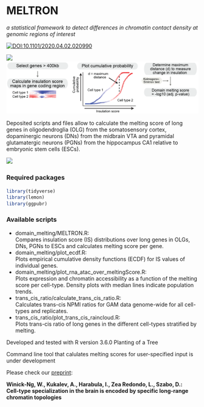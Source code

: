 # MELTRON 

_a statistical framework to detect differences in chromatin contact density at genomic regions of interest_

[![DOI:10.1101/2020.04.02.020990](http://img.shields.io/badge/DOI-10.1101/2020.04.02.020990-B31B1B.svg)](https://www.biorxiv.org/content/10.1101/2020.04.02.020990v1)

<img src="data/IS_gif.gif" width="400">

<img src="./data/meltron_pipeline.png" width="900">

Deposited scripts and files allow to calculate the melting score of long genes in oligodendroglia (OLG) from the somatosensory cortex, dopaminergic neurons (DNs) from the midbrain VTA and pyramidal glutamatergic neurons (PGNs) from the hippocampus CA1 relative to embryonic stem cells (ESCs).

<img src="./data/melting_examples.png" width="900">

### Required packages
```r
library(tidyverse)
library(lemon)
library(ggpubr)
```

### Available scripts
- domain_melting/MELTRON.R:   
   Compares insulation score (IS) distributions over long genes in OLGs, DNs, PGNs to ESCs and calculates melting score per gene.   
- domain_melting/plot_ecdf.R:  
   Plots empirical cumulative density functions (ECDF) for IS values of individual genes.   
- domain_melting/plot_rna_atac_over_meltingScore.R:  
   Plots expression and chromatin accessibility as a function of the melting score per cell-type. Density plots with median lines indicate population trends.   
- trans_cis_ratio/calculate_trans_cis_ratio.R:  
   Calculates trans-cis NPMI ratios for GAM data genome-wide for all cell-types and replicates.   
- trans_cis_ratio/plot_trans_cis_raincloud.R:  
   Plots trans-cis ratio of long genes in the different cell-types stratified by melting.   


Developed and tested with R version 3.6.0 Planting of a Tree

Command line tool that calulates melting scores for user-specified input is under development


Please check our [preprint](https://www.biorxiv.org/content/10.1101/2020.04.02.020990v1):

__Winick-Ng, W., Kukalev, A., Harabula, I., Zea Redondo, L., Szabo, D.:  
Cell-type specialization in the brain is encoded by specific long-range chromatin topologies__



